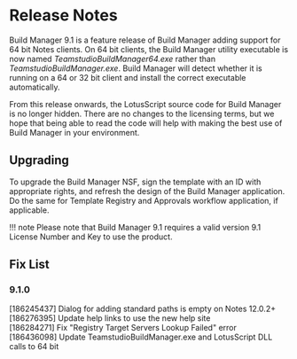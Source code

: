 # Release Notes

Build Manager 9.1 is a feature release of Build Manager adding support for 64 bit Notes clients. On 64 bit clients, the Build Manager utility executable is now named *TeamstudioBuildManager64.exe* rather than *TeamstudioBuildManager.exe*. Build Manager will detect whether it is running on a 64 or 32 bit client and install the correct executable automatically.

From this release onwards, the LotusScript source code for Build Manager is no longer hidden. There are no changes to the licensing terms, but we hope that being able to read the code will help with making the best use of Build Manager in your environment.

## Upgrading
To upgrade the Build Manager NSF, sign the template with an ID with appropriate rights, and refresh the design of the Build Manager application. Do the same for Template Registry and Approvals workflow application, if applicable.

!!! note
    Please note that Build Manager 9.1 requires a valid version 9.1 License Number and Key to use the product.
    
## Fix List
### 9.1.0 

[186245437] Dialog for adding standard paths is empty on Notes 12.0.2+  
[186276395] Update help links to use the new help site  
[186284271] Fix "Registry Target Servers Lookup Failed" error  
[186436098] Update TeamstudioBuildManager.exe and LotusScript DLL calls to 64 bit
